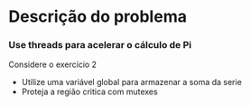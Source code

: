 # Descrição do problema

### Use threads para acelerar o cálculo de Pi
Considere o exercício 2
- Utilize uma variável global para armazenar a soma da serie
- Proteja a região critica com mutexes
